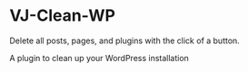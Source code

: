 # VJ-Clean-WP
Delete all posts, pages, and plugins with the click of a button.

A plugin to clean up your WordPress installation
